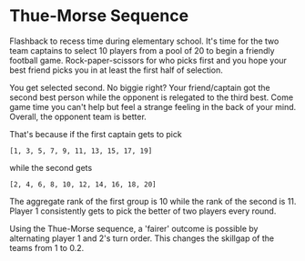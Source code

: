 # Thue-Morse Sequence

Flashback to recess time during elementary school. It's time for the two team captains to select 10 players from a pool of 20 to begin a friendly football game. Rock-paper-scissors for who picks first and you hope your best friend picks you in at least the first half of selection.

You get selected second. No biggie right? Your friend/captain got the second best person while the opponent is relegated to the third best. Come game time you can't help but feel a strange feeling in the back of your mind. Overall, the opponent team is better.

That's because if the first captain gets to pick 

```[1, 3, 5, 7, 9, 11, 13, 15, 17, 19]``` 

while the second gets 

```[2, 4, 6, 8, 10, 12, 14, 16, 18, 20]```

The aggregate rank of the first group is 10 while the rank of the second is 11. Player 1 consistently gets to pick the better of two players every round.

Using the Thue-Morse sequence, a 'fairer' outcome is possible by alternating player 1 and 2's turn order. This changes the skillgap of the teams from 1 to 0.2.
